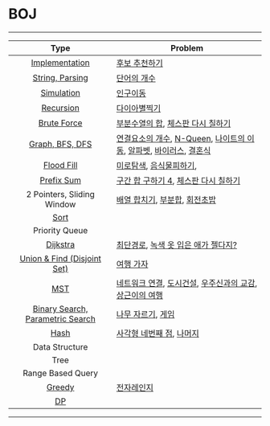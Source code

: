 # BOJ
-------------------------
|Type|Problem|
|:---:|--------|
|[Implementation](https://github.com/Jin959/BOJ-cpp/tree/master/Implementation)| [후보 추천하기](https://www.acmicpc.net/problem/1713) |
|[String, Parsing](https://github.com/Jin959/BOJ-cpp/tree/master/Parsing)|[단어의 개수](https://www.acmicpc.net/problem/1152) |
|[Simulation](https://github.com/Jin959/BOJ-cpp/tree/master/Simulation)| [인구이동](https://www.acmicpc.net/problem/16234)|
|[Recursion](https://github.com/Jin959/BOJ-cpp/tree/master/Recursion)|[다이아별찍기](https://www.acmicpc.net/problem/2444) |
|[Brute Force](https://github.com/Jin959/BOJ-cpp/tree/master/Recursion)| [부분수열의 합](https://www.acmicpc.net/problem/1182), [체스판 다시 칠하기](https://www.acmicpc.net/problem/1018) |
|[Graph, BFS, DFS](https://github.com/Jin959/BOJ-cpp/tree/master/Graph)| [연결요소의 개수](https://www.acmicpc.net/problem/11724), [N-Queen](https://www.acmicpc.net/problem/9663), [나이트의 이동](https://www.acmicpc.net/problem/7562), [알파벳](https://www.acmicpc.net/problem/1987), [바이러스](https://www.acmicpc.net/problem/2606), [결혼식](https://www.acmicpc.net/problem/5567)|
|[Flood Fill](https://github.com/Jin959/BOJ-cpp/tree/master/FloodFill)| [미로탐색](https://www.acmicpc.net/problem/2178), [음식물피하기](https://www.acmicpc.net/problem/1743), |
|[Prefix Sum](https://github.com/Jin959/BOJ-cpp/tree/master/PrefixSum)|[구간 합 구하기 4](https://www.acmicpc.net/problem/11659), [체스판 다시 칠하기](https://www.acmicpc.net/problem/1018) |
|2 Pointers, Sliding Window|[배열 합치기](https://www.acmicpc.net/problem/11728), [부분합](https://www.acmicpc.net/problem/1806), [회전초밥](https://www.acmicpc.net/problem/2531)|
|[Sort]()| |
|Priority Queue| |
|[Dijkstra](https://github.com/Jin959/BOJ-cpp/tree/master/Dijkstra)| [최단경로](https://www.acmicpc.net/problem/1753), [녹색 옷 입은 애가 젤다지?](https://www.acmicpc.net/problem/4485) |
|[Union & Find (Disjoint Set)](https://github.com/Jin959/BOJ-cpp/tree/master/UnionFind)| [여행 가자](https://www.acmicpc.net/problem/1976) |
|[MST](https://github.com/Jin959/BOJ-cpp/tree/master/MST)| [네트워크 연결](https://www.acmicpc.net/problem/1922), [도시건설](https://www.acmicpc.net/problem/21924), [우주신과의 교감](https://www.acmicpc.net/problem/1774), [상근이의 여행](https://www.acmicpc.net/problem/9372)|
|[Binary Search, Parametric Search](https://github.com/Jin959/BOJ-cpp/tree/master/BinarySearch)|[나무 자르기](https://www.acmicpc.net/problem/2805), [게임](https://www.acmicpc.net/problem/1072) |
|[Hash](https://github.com/Jin959/BOJ-cpp/tree/master/Hash)|[사각형 네번째 점](https://www.acmicpc.net/problem/3009), [나머지](https://www.acmicpc.net/problem/3052)|
|Data Structure| |
|Tree| |
|Range Based Query| |
|[Greedy](https://github.com/Jin959/BOJ-cpp/tree/master/Greedy)| [전자레인지](https://www.acmicpc.net/problem/10162)|
|[DP](https://github.com/Jin959/BOJ-cpp/tree/master/DP)| |

-------------------------